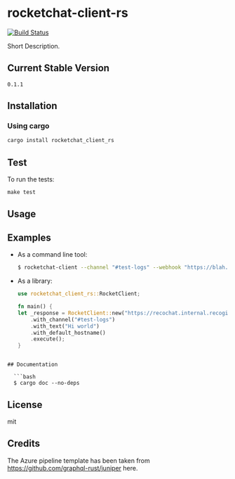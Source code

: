 # rocketchat-client-rs

[![Build Status](https://dev.azure.com/asrivascs/asrivascs/_apis/build/status/ansrivas.rocketchat-client-rs?branchName=master)](https://dev.azure.com/asrivascs/asrivascs/_build/latest?definitionId=2&branchName=master)

Short Description.

## Current Stable Version

```
0.1.1
```

## Installation

### Using cargo

```bash
cargo install rocketchat_client_rs
```

## Test

To run the tests:

`make test`

## Usage

## Examples
- As a command line tool:
  ```bash
  $ rocketchat-client --channel "#test-logs" --webhook "https://blah.at.blah-blah-blah.com" --text "hi"
  ```

- As a library:
  ```rust
  use rocketchat_client_rs::RocketClient;

  fn main() {
  let _response = RocketClient::new("https://recochat.internal.recogizer.com/hooks/fKTaMGGbWqKQMWta7/rDer5rCYqpTRARsiTJY6tmmA7sEwZzRpwJgspLWXeHmPxPT5")
      .with_channel("#test-logs")
      .with_text("Hi world")
      .with_default_hostname()
      .execute();
  }
```

## Documentation

  ```bash
  $ cargo doc --no-deps
  ```

## License
mit

## Credits
The Azure pipeline template has been taken from https://github.com/graphql-rust/juniper here.
